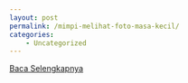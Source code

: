 ```yaml
---
layout: post
permalink: /mimpi-melihat-foto-masa-kecil/
categories:
    - Uncategorized
---
```


[Baca Selengkapnya](/03)